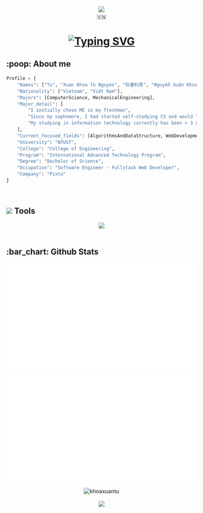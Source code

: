 <div id="header" align="center">
  <img src="https://media.giphy.com/media/j0HjChGV0J44KrrlGv/giphy.gif" width="200"/>
</div>
<!-- Social media -->
<div align="center">
    🇻🇳
</div>
<!-- https://media.giphy.com/media/gjrYDwbjnK8x36xZIO/giphy.gif -->
<!-- https://media.giphy.com/media/WSBeyxvC1jH496xQGA/giphy.gif -->
<!-- https://media.giphy.com/media/Xes8GCa4EGgve/giphy.gif -->
<!-- https://media.giphy.com/media/VEzvhUTdejvdsItmbD/giphy.gif -->
<!-- https://media.giphy.com/media/j0HjChGV0J44KrrlGv/giphy.gif -->
<!-- Hello World -->
<h1 align="center">
    <a href="https://git.io/typing-svg"><img src="https://readme-typing-svg.herokuapp.com?font=Fira+Code&size=24&pause=1000&center=true&vCenter=true&width=435&lines=Hey+there%2C+I'm+Tu+%F0%9F%91%8B" alt="Typing SVG" /></a>
</h1>

<!-- About me -->
<h2 align="left">:poop: About me</h2>

```Python
Profile = {
    "Names": ["Tu", "Xuan Khoa Tu Nguyen", "阮春科秀", "Nguyễn Xuân Khoa Tú"],
    "Nationality": ["Vietnam", "Việt Nam"],
    "Majors": [ComputerScience, MechanicalEngineering],
    "Major_detail": [
        "I initially chose ME in my freshman",
        "Since my sophomore, I had started self-studying CS and would love to develop further in this major",
        "My studying in information technology currently has been > 3 years"
    ],
    "Current_focused_fields": [AlgorithmsAndDataStructure, WebDevelopment, CloudServices],
    "University": "NTUST",
    "College": "College of Engineering",
    "Program": "International Advanced Technology Program",
    "Degree": "Bachelor of Science",
    "Occupation": "Software Engineer - Fullstack Web Developer",
    "Company": "Pixta"
}
```

<br>
<!-- Tools -->
<h2 align="left"> <img src="https://media.giphy.com/media/QssGEmpkyEOhBCb7e1/giphy.gif" width="24"> Tools </h2>
<div align="center">
    <a href="https://skillicons.dev">
        <img src="https://skillicons.dev/icons?i=js,ts,react,ruby,rails,cpp,c,py,flask,django,html,css,bootstrap,postgres,sqlite,docker,heroku,gcp,firebase,git,github,githubactions,unity,linux,visualstudio,vscode,matlab,autocad,arduino">
    </a>
</div>
<br>


<!-- Github Stats -->
<h2 align="left">
    :bar_chart: Github Stats
</h2>
<div align="center">
    <img src="https://raw.githubusercontent.com/khoaxuantu/github-stats/master/generated/overview.svg#gh-dark-mode-only" alt="khoaxuantu">
    <img src="https://raw.githubusercontent.com/khoaxuantu/github-stats/master/generated/languages.svg#gh-dark-mode-only" alt="khoaxuantu">
</div>
<div align="center">
    <img src="https://streak-stats.demolab.com?user=khoaxuantu&theme=github-dark-blue" alt="khoaxuantu">
</div>
<br>

<div align="center">
<!--   <img src="https://komarev.com/ghpvc/?username=khoaxuantu"> -->
  <a href="https://visitcount.itsvg.in">
    <img src="https://visitcount.itsvg.in/api?id=khoaxuantu&label=Profile%20Views&color=1&icon=5&pretty=false" />
  </a>
</div>
